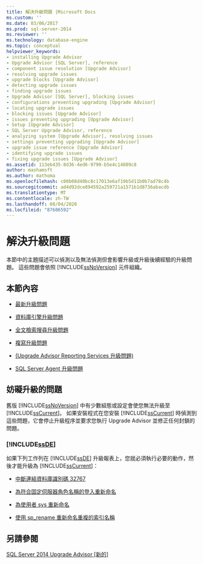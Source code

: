 ```yaml
---
title: 解決升級問題 |Microsoft Docs
ms.custom: ''
ms.date: 03/06/2017
ms.prod: sql-server-2014
ms.reviewer: ''
ms.technology: database-engine
ms.topic: conceptual
helpviewer_keywords:
- installing Upgrade Advisor
- Upgrade Advisor [SQL Server], reference
- component issue resolution [Upgrade Advisor]
- resolving upgrade issues
- upgrade blocks [Upgrade Advisor]
- detecting upgrade issues
- finding upgrade issues
- Upgrade Advisor [SQL Server], blocking issues
- configurations preventing upgrading [Upgrade Advisor]
- locating upgrade issues
- blocking issues [Upgrade Advisor]
- issues preventing upgrading [Upgrade Advisor]
- Setup [Upgrade Advisor]
- SQL Server Upgrade Advisor, reference
- analyzing system [Upgrade Advisor], resolving issues
- settings preventing upgrading [Upgrade Advisor]
- upgrade issue reference [Upgrade Advisor]
- identifying upgrade issues
- fixing upgrade issues [Upgrade Advisor]
ms.assetid: 113eb435-8d36-4ed6-9790-b5e4c14809c8
author: mashamsft
ms.author: mathoma
ms.openlocfilehash: c00b08d40bc8c17013e6af19b5d11b0b7ad78c4b
ms.sourcegitcommit: ad4d92dce894592a259721a1571b1d8736abacdb
ms.translationtype: MT
ms.contentlocale: zh-TW
ms.lasthandoff: 08/04/2020
ms.locfileid: "87606592"
---
```

# <a name="resolving-upgrade-issues"></a>解決升級問題
  本節中的主題描述可以偵測以及無法偵測但會影響升級或升級後續經驗的升級問題。 這些問題會依照 [!INCLUDE[ssNoVersion](../../includes/ssnoversion-md.md)] 元件組織。  
  
## <a name="in-this-section"></a>本節內容  
  
-   [最新升級問題](../../../2014/sql-server/install/late-breaking-upgrade-issues.md)  
  
-   [資料庫引擎升級問題](../../../2014/sql-server/install/database-engine-upgrade-issues.md)  
  
-   [全文檢索搜尋升級問題](../../../2014/sql-server/install/full-text-search-upgrade-issues.md)  
  
-   [複寫升級問題](../../../2014/sql-server/install/replication-upgrade-issues.md)  
  
-   [&#40;Upgrade Advisor Reporting Services 升級問題&#41;](../../../2014/sql-server/install/reporting-services-upgrade-issues-upgrade-advisor.md)  
  
-   [SQL Server Agent 升級問題](../../../2014/sql-server/install/sql-server-agent-upgrade-issues.md)  
  
## <a name="issues-that-prevent-upgrading"></a>妨礙升級的問題  
 舊版 [!INCLUDE[ssNoVersion](../../includes/ssnoversion-md.md)] 中有少數組態或設定會使您無法升級至 [!INCLUDE[ssCurrent](../../includes/sscurrent-md.md)]。 如果安裝程式在您安裝 [!INCLUDE[ssCurrent](../../includes/sscurrent-md.md)] 時偵測到這些問題，它會停止升級程序並要求您執行 Upgrade Advisor 並修正任何封鎖的問題。  
  
### [!INCLUDE[ssDE](../../includes/ssde-md.md)]  
 如果下列工作列在 [!INCLUDE[ssDE](../../includes/ssde-md.md)] 升級報表上，您就必須執行必要的動作，然後才能升級為 [!INCLUDE[ssCurrent](../../includes/sscurrent-md.md)]：  
  
-   [中斷連結資料庫識別碼 32767](../../../2014/sql-server/install/detach-database-id-32767.md)  
  
-   [為符合固定伺服器角色名稱的登入重新命名](../../../2014/sql-server/install/rename-logins-matching-fixed-server-role-names.md)  
  
-   [為使用者 sys 重新命名](../../../2014/sql-server/install/rename-user-sys.md)  
  
-   [使用 sp_rename 重新命名重複的索引名稱](../../../2014/sql-server/install/use-sp-rename-to-rename-duplicate-index-name.md)  
  
## <a name="see-also"></a>另請參閱  
 [SQL Server 2014 Upgrade Advisor &#91;新的&#93;](sql-server-2014-upgrade-advisor.md)  
  
  
